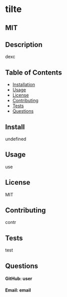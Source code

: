 # tilte
  ## MIT
  ## Description

  dexc

  ## Table of Contents
  
  * [Installation](##install)
  * [Usage](##Usage)
  * [License](##License)
  * [Contributing](##Contributing)
  * [Tests](##Tests)
  * [Questions](##Questions)

  ## Install

  undefined

  ## Usage

  use

  ## License

  MIT

  ## Contributing

  contr

  ## Tests

  test

  ## Questions

  #### GitHub: user
  #### Email: email
